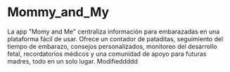 # Mommy_and_My
La app "Momy and Me" centraliza información para embarazadas en una plataforma fácil de usar. Ofrece un contador de pataditas, seguimiento del tiempo de embarazo, consejos personalizados, monitoreo del desarrollo fetal, recordatorios médicos y una comunidad de apoyo para futuras madres, todo en un solo lugar.
Modifieddddd